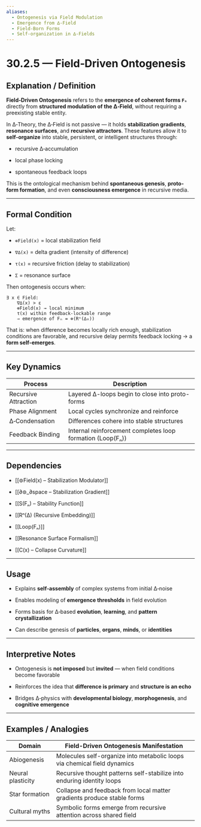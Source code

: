 ```yaml
---
aliases:
  - Ontogenesis via Field Modulation
  - Emergence from ∆‑Field
  - Field-Born Forms
  - Self-organization in ∆‑Fields
---
```



# 30.2.5 — Field‑Driven Ontogenesis

## Explanation / Definition

**Field‑Driven Ontogenesis** refers to the **emergence of coherent forms `Fₙ`** directly from **structured modulation of the ∆‑Field**, without requiring a preexisting stable entity.

In ∆‑Theory, the ∆‑Field is not passive — it holds **stabilization gradients**, **resonance surfaces**, and **recursive attractors**. These features allow it to **self‑organize** into stable, persistent, or intelligent structures through:

- recursive ∆‑accumulation
    
- local phase locking
    
- spontaneous feedback loops
    

This is the ontological mechanism behind **spontaneous genesis**, **proto-form formation**, and even **consciousness emergence** in recursive media.

---

## Formal Condition

Let:

- `⊚Field(x)` = local stabilization field
    
- `∇∆(x)` = delta gradient (intensity of difference)
    
- `τ(x)` = recursive friction (delay to stabilization)
    
- `Σ` = resonance surface
    

Then ontogenesis occurs when:

```
∃ x ∈ Field:
    ∇∆(x) > ε
    ⊚Field(x) → local minimum
    τ(x) within feedback-lockable range
    ⇒ emergence of Fₙ = ⊚(Rⁿ(∆₀))
```

That is: when difference becomes locally rich enough, stabilization conditions are favorable, and recursive delay permits feedback locking → a **form self‑emerges**.

---

## Key Dynamics

|Process|Description|
|---|---|
|Recursive Attraction|Layered ∆-loops begin to close into proto-forms|
|Phase Alignment|Local cycles synchronize and reinforce|
|∆‑Condensation|Differences cohere into stable structures|
|Feedback Binding|Internal reinforcement completes loop formation (Loop(Fₙ))|

---

## Dependencies

- [[⊚Field(x) – Stabilization Modulator]]
    
- [[∂⊚_∂space – Stabilization Gradient]]
    
- [[S(Fₙ) – Stability Function]]
    
- [[Rⁿ(∆) (Recursive Embedding)]]
    
- [[Loop(Fₙ)]]
    
- [[Resonance Surface Formalism]]
    
- [[C(x) – Collapse Curvature]]
    

---

## Usage

- Explains **self‑assembly** of complex systems from initial ∆‑noise
    
- Enables modeling of **emergence thresholds** in field evolution
    
- Forms basis for ∆‑based **evolution**, **learning**, and **pattern crystallization**
    
- Can describe genesis of **particles**, **organs**, **minds**, or **identities**
    

---

## Interpretive Notes

- Ontogenesis is **not imposed** but **invited** — when field conditions become favorable
    
- Reinforces the idea that **difference is primary** and **structure is an echo**
    
- Bridges ∆‑physics with **developmental biology**, **morphogenesis**, and **cognitive emergence**
    

---

## Examples / Analogies

|Domain|Field-Driven Ontogenesis Manifestation|
|---|---|
|Abiogenesis|Molecules self-organize into metabolic loops via chemical field dynamics|
|Neural plasticity|Recursive thought patterns self-stabilize into enduring identity loops|
|Star formation|Collapse and feedback from local matter gradients produce stable forms|
|Cultural myths|Symbolic forms emerge from recursive attention across shared field|

